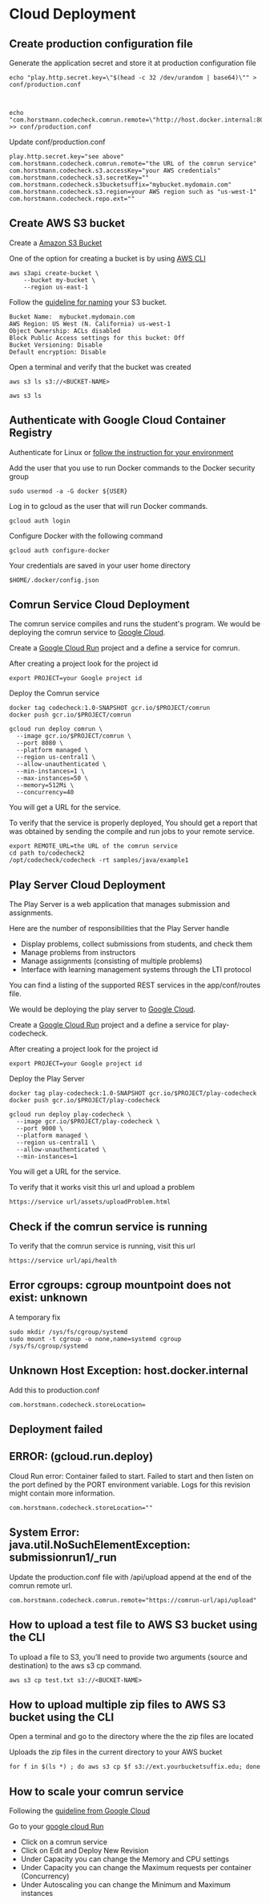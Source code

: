 # Cloud Deployment
## Create production configuration file 
Generate the application secret and store it at production configuration file
```
echo "play.http.secret.key=\"$(head -c 32 /dev/urandom | base64)\"" > conf/production.conf
```

```Here is a guidline for naming your S3 bucket.


echo "com.horstmann.codecheck.comrun.remote=\"http://host.docker.internal:8080/api/upload\"" >> conf/production.conf
```

Update conf/production.conf


```
play.http.secret.key="see above"
com.horstmann.codecheck.comrun.remote="the URL of the comrun service"
com.horstmann.codecheck.s3.accessKey="your AWS credentials"
com.horstmann.codecheck.s3.secretKey=""
com.horstmann.codecheck.s3bucketsuffix="mybucket.mydomain.com"
com.horstmann.codecheck.s3.region=your AWS region such as "us-west-1"
com.horstmann.codecheck.repo.ext=""
```



## Create AWS S3 bucket
Create a [Amazon S3 Bucket](https://docs.aws.amazon.com/AmazonS3/latest/userguide/UsingBucket.html)

One of the option for creating a bucket is by using [AWS CLI](https://awscli.amazonaws.com/v2/documentation/api/latest/reference/s3api/create-bucket.html)
```
aws s3api create-bucket \
    --bucket my-bucket \
    --region us-east-1
```

Follow the [guideline for naming](https://docs.aws.amazon.com/AmazonS3/latest/userguide/bucketnamingrules.html) your S3 bucket.
```
Bucket Name:  mybucket.mydomain.com
AWS Region: US West (N. California) us-west-1
Object Ownership: ACLs disabled
Block Public Access settings for this bucket: Off
Bucket Versioning: Disable
Default encryption: Disable
```

Open a terminal and verify that the bucket was created

```
aws s3 ls s3://<BUCKET-NAME>

aws s3 ls
```


## Authenticate with Google Cloud Container Registry
Authenticate for Linux or [follow the instruction for your environment](https://cloud.google.com/container-registry/docs/advanced-authentication)

Add the user that you use to run Docker commands to the Docker security group
```
sudo usermod -a -G docker ${USER}
```
Log in to gcloud as the user that will run Docker commands.
```
gcloud auth login
```
Configure Docker with the following command
```
gcloud auth configure-docker
```

Your credentials are saved in your user home directory
```
$HOME/.docker/config.json
```

## Comrun Service Cloud Deployment
The comrun service compiles and runs the student's program.
We would be deploying the comrun service to [Google Cloud](https://cloud.google.com/).


Create a [Google Cloud Run](https://console.cloud.google.com/run?project) project and a define a service for comrun.

After creating a project look for the project id 
```
export PROJECT=your Google project id
```

Deploy the Comrun service
```
docker tag codecheck:1.0-SNAPSHOT gcr.io/$PROJECT/comrun
docker push gcr.io/$PROJECT/comrun

gcloud run deploy comrun \
  --image gcr.io/$PROJECT/comrun \
  --port 8080 \
  --platform managed \
  --region us-central1 \
  --allow-unauthenticated \
  --min-instances=1 \
  --max-instances=50 \
  --memory=512Mi \
  --concurrency=40
```


You will get a URL for the service.

To verify that the service is properly deployed, You should get a report that was obtained by sending the compile and run jobs to your remote service.
```
export REMOTE_URL=the URL of the comrun service
cd path to/codecheck2 
/opt/codecheck/codecheck -rt samples/java/example1
```
## Play Server Cloud Deployment
The Play Server is a web application that manages submission and assignments.

Here are the number of responsibilities that the Play Server handle

* Display problems, collect submissions from students, and check them
* Manage problems from instructors
* Manage assignments (consisting of multiple problems)
* Interface with learning management systems through the LTI protocol

You can find a listing of the supported REST services in the app/conf/routes file.

We would be deploying the play server to [Google Cloud](https://cloud.google.com/).

Create a [Google Cloud Run](https://console.cloud.google.com/run?project) project and a define a service for play-codecheck.

After creating a project look for the project id 
```
export PROJECT=your Google project id
```

Deploy the Play Server
```
docker tag play-codecheck:1.0-SNAPSHOT gcr.io/$PROJECT/play-codecheck
docker push gcr.io/$PROJECT/play-codecheck

gcloud run deploy play-codecheck \
  --image gcr.io/$PROJECT/play-codecheck \
  --port 9000 \
  --platform managed \
  --region us-central1 \
  --allow-unauthenticated \
  --min-instances=1
```


You will get a URL for the service.

To verify that it works visit this url and upload a problem
```
https://service url/assets/uploadProblem.html
```

## Check if the comrun service is running
To verify that the comrun service is running, visit this url

```
https://service url/api/health
```





## Error cgroups: cgroup mountpoint does not exist: unknown
A temporary fix
```
sudo mkdir /sys/fs/cgroup/systemd
sudo mount -t cgroup -o none,name=systemd cgroup /sys/fs/cgroup/systemd
```
## Unknown Host Exception: host.docker.internal
Add this to production.conf
```
com.horstmann.codecheck.storeLocation=
```

## Deployment failed      
## ERROR: (gcloud.run.deploy) 
Cloud Run error: Container failed to start. Failed to start and then listen on the port defined by the PORT environment variable. Logs for this revision might contain more information.

```
com.horstmann.codecheck.storeLocation=""
```
## System Error: java.util.NoSuchElementException: submissionrun1/_run
Update the production.conf file with /api/upload append at the end of the comrun remote url. 
```
com.horstmann.codecheck.comrun.remote="https://comrun-url/api/upload"

```


## How to upload a test file to AWS S3 bucket using the CLI
To upload a file to S3, you’ll need to provide two arguments (source and destination) to the aws s3 cp command.
```
aws s3 cp test.txt s3://<BUCKET-NAME>
```


## How to upload multiple zip files to AWS S3 bucket using the CLI
Open a terminal and go to the directory where the the zip files are located

Uploads the zip files in the current directory to your AWS bucket
```
for f in $(ls *) ; do aws s3 cp $f s3://ext.yourbucketsuffix.edu; done
```
## How to scale your comrun service
Following the [guideline from Google Cloud](https://cloud.google.com/run/docs/about-instance-autoscaling)

Go to your [google cloud Run](https://console.cloud.google.com/run)

* Click on a comrun service
* Click on Edit and Deploy New Revision
* Under Capacity you can change the Memory and CPU settings
* Under Capacity you can change the Maximum requests per container (Concurrency)
* Under Autoscaling you can change the Minimum and Maximum instances
